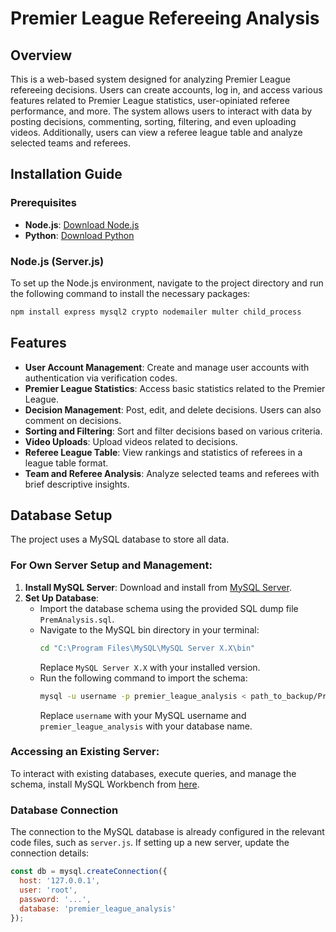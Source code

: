# Premier League Refereeing Analysis

## Overview

This is a web-based system designed for analyzing Premier League refereeing decisions. Users can create accounts, log in, and access various features related to Premier League statistics, user-opiniated referee performance, and more. The system allows users to interact with data by posting decisions, commenting, sorting, filtering, and even uploading videos. Additionally, users can view a referee league table and analyze selected teams and referees.

## Installation Guide

### Prerequisites

- **Node.js**: [Download Node.js](https://nodejs.org/en)
- **Python**: [Download Python](https://www.python.org/downloads/)

### Node.js (Server.js)

To set up the Node.js environment, navigate to the project directory and run the following command to install the necessary packages:

```bash
npm install express mysql2 crypto nodemailer multer child_process
```

## Features

- **User Account Management**: Create and manage user accounts with authentication via verification codes.
- **Premier League Statistics**: Access basic statistics related to the Premier League.
- **Decision Management**: Post, edit, and delete decisions. Users can also comment on decisions.
- **Sorting and Filtering**: Sort and filter decisions based on various criteria.
- **Video Uploads**: Upload videos related to decisions.
- **Referee League Table**: View rankings and statistics of referees in a league table format.
- **Team and Referee Analysis**: Analyze selected teams and referees with brief descriptive insights.

## Database Setup

The project uses a MySQL database to store all data. 

### For Own Server Setup and Management:

1. **Install MySQL Server**: Download and install from [MySQL Server](https://dev.mysql.com/downloads/mysql/).
2. **Set Up Database**:
   - Import the database schema using the provided SQL dump file `PremAnalysis.sql`.
   - Navigate to the MySQL bin directory in your terminal:
     ```bash
     cd "C:\Program Files\MySQL\MySQL Server X.X\bin"
     ```
     Replace `MySQL Server X.X` with your installed version.
   - Run the following command to import the schema:
     ```bash
     mysql -u username -p premier_league_analysis < path_to_backup/PremAnalysis.sql
     ```
     Replace `username` with your MySQL username and `premier_league_analysis` with your database name.

### Accessing an Existing Server:

To interact with existing databases, execute queries, and manage the schema, install MySQL Workbench from [here](https://dev.mysql.com/downloads/workbench/).

### Database Connection

The connection to the MySQL database is already configured in the relevant code files, such as `server.js`. If setting up a new server, update the connection details:

```javascript
const db = mysql.createConnection({
  host: '127.0.0.1',
  user: 'root',
  password: '...',
  database: 'premier_league_analysis'
});

